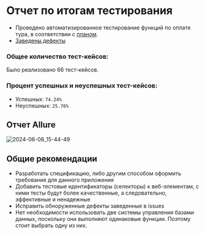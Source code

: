 # Отчет по итогам тестирования

- Проведено автоматизированное тестирование функций по оплате тура, в соответствии
  с [планом](https://github.com/SereZzZ/QADiploma/blob/main/docs/Plan.md).
- [Заведены дефекты](https://github.com/SereZzZ/QADiploma/issues) 

### Общее количество тест-кейсов:
Было реализовано 66 тест-кейсов.

### Процент успешных и неуспешных тест-кейсов:

- Успешных: ```74.24%```
- Неуспешных: ```25.76%```

## Отчет Allure

![2024-06-08_15-44-49](https://d3dehtdmp2rwcw.cloudfront.net/ms_614368/Gls6gK1SprdLVcmqxe02ZEeuJ8fGpz/Desktop%2B2024-07-26%2B02-03-15.png?Expires=1721950200&Signature=D8jlxgqvljwZQvx8qzlnNOFCr014eSRru-54DJMeP4v5GtCTK-Fdt9YO3hkXCPKJMLDkgqkPP6amrI57ssi1meQ1lcdlrjXfFBbnF84hqfeCBReo9twc02XaG5xVSn4TAq-DmwqH~AVQu9MKUjFW14iGI9aV9SYTGsiziE07tz2Fpg3PU~~wk~hAlIbN18XFMG-g53Qe-o87p9xuj1J7A~SjooLP91879tui6qhg3UJ8gAY0OvuwzBf9DgO05HDcckTKLil8eFjFsyWW7XuOZUl3O~LyvDSITLVYJY1O7rymFbtwL98ihliKckCKhtbr05xSYUo3jg6WMKHA1A4KHg__&Key-Pair-Id=APKAJBCGYQYURKHBGCOA)

## Общие рекомендации

- Разработать спецификацию, либо другим способом оформить требования для данного приложения
- Добавить тестовые идентификаторы (селекторы) к веб-элементам, с ними тесты будут более качественные, а следовательно,
  эффективные и ненадежные
- Исправить обноруженные дефекты заведенные в issues
- Нет необходимости использовать две системы управления базами данных, поскольку они выполняют одинаковые
  функции. Поэтому стоит выбрать одну из них.
